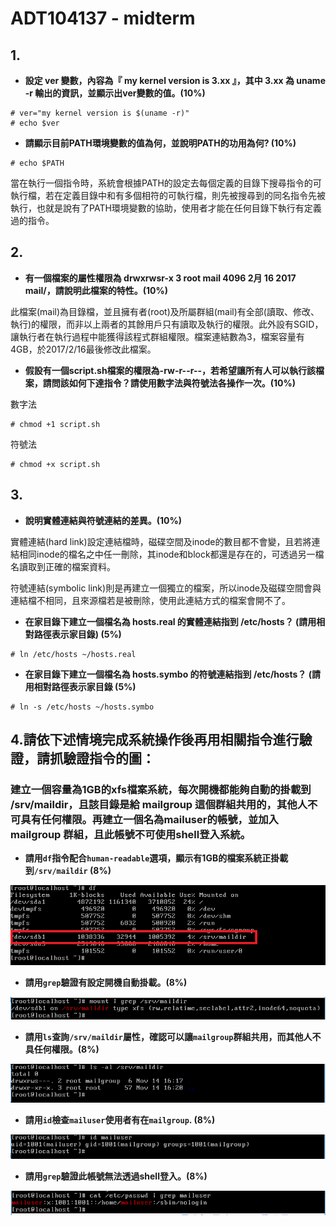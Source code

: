 # ADT104137 - midterm
## 1.
* **設定 ver 變數，內容為『 my kernel version is 3.xx 』，其中 3.xx 為 uname -r 輸出的資訊，並顯示出ver變數的值。(10%)**

<pre><code># ver="my kernel version is $(uname -r)"
# echo $ver</code></pre>

* **請顯示目前PATH環境變數的值為何，並說明PATH的功用為何? (10%)**

<pre><code># echo $PATH</code></pre>

當在執行一個指令時，系統會根據PATH的設定去每個定義的目錄下搜尋指令的可執行檔，若在定義目錄中和有多個相符的可執行檔，則先被搜尋到的同名指令先被執行，也就是說有了PATH環境變數的協助，使用者才能在任何目錄下執行有定義過的指令。

## 2.
* **有一個檔案的屬性權限為 drwxrwsr-x 3 root mail 4096 2月 16 2017 mail/，請說明此檔案的特性。(10%)**

此檔案(mail)為目錄檔，並且擁有者(root)及所屬群組(mail)有全部(讀取、修改、執行)的權限，而非以上兩者的其餘用戶只有讀取及執行的權限。此外設有SGID，讓執行者在執行過程中能獲得該程式群組權限。檔案連結數為3，檔案容量有4GB，於2017/2/16最後修改此檔案。

* **假設有一個script.sh檔案的權限為-rw-r--r--，若希望讓所有人可以執行該檔案，請問該如何下達指令？請使用數字法與符號法各操作一次。(10%)**

數字法
<pre><code># chmod +1 script.sh</code></pre>
符號法
<pre><code># chmod +x script.sh</code></pre>



## 3.
* **說明實體連結與符號連結的差異。(10%)**

實體連結(hard link)設定連結檔時，磁碟空間及inode的數目都不會變，且若將連結相同inode的檔名之中任一刪除，其inode和block都還是存在的，可透過另一檔名讀取到正確的檔案資料。<br/>

符號連結(symbolic link)則是再建立一個獨立的檔案，所以inode及磁碟空間會與連結檔不相同，且來源檔若是被刪除，使用此連結方式的檔案會開不了。

* **在家目錄下建立一個檔名為 hosts.real 的實體連結指到 /etc/hosts？ (請用相對路徑表示家目錄) (5%)**

<pre><code># ln /etc/hosts ~/hosts.real</code></pre>

* **在家目錄下建立一個檔名為 hosts.symbo 的符號連結指到 /etc/hosts？ (請用相對路徑表示家目錄 (5%)**

<pre><code># ln -s /etc/hosts ~/hosts.symbo</code></pre>

## 4.請依下述情境完成系統操作後再用相關指令進行驗證，請抓驗證指令的圖：

### 建立一個容量為1GB的xfs檔案系統，每次開機都能夠自動的掛載到 /srv/maildir，且該目錄是給 mailgroup 這個群組共用的，其他人不可具有任何權限。再建立一個名為mailuser的帳號，並加入 mailgroup 群組，且此帳號不可使用shell登入系統。

* **請用`df`指令配合`human-readable`選項，顯示有1GB的檔案系統正掛載到`/srv/maildir` (8%)**

![01](test/01.PNG)

* **請用`grep`驗證有設定開機自動掛載。(8%)**

![02](test/02.PNG)

* **請用`ls`查詢`/srv/maildir`屬性，確認可以讓`mailgroup`群組共用，而其他人不具任何權限。(8%)**

![03](test/03.PNG)

* **請用`id`檢查`mailuser`使用者有在`mailgroup`. (8%)**

![04](test/04.PNG)

* **請用`grep`驗證此帳號無法透過shell登入。(8%)**

![05](test/05.PNG)
